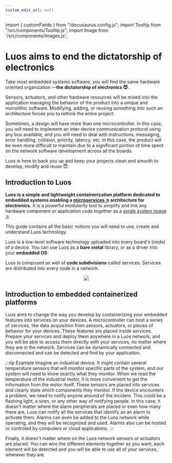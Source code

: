 ```yaml
---
custom_edit_url: null
---
```


import { customFields } from "/docusaurus.config.js";
import Tooltip from "/src/components/Tooltip.js";
import Image from '/src/components/Images.js';

# Luos aims to end the dictatorship of electronics

Take most embedded systems software, you will find the same hardware oriented organization —**the dictatorship of electronics 😈**.

Sensors, actuators, and other hardware resources will be mixed into the application managing the behavior of the product into a unique and monolithic software. Modifying, adding, or reusing something into such an architecture forces you to rethink the entire project.

Sometimes, a design will have more than one microcontroller. In this case, you will need to implement an inter-device communication protocol using any bus available, and you will need to deal with instructions, messaging, error handling, collision, priority, latency, etc. In this case, the product will be even more difficult to maintain due to a significant portion of time spent on the network software development across all the boards.

Luos is here to back you up and keep your projects clean and smooth to develop, modify and reuse 😇.

## Introduction to Luos

**Luos is a simple and lightweight containerization platform dedicated to embedded systems enabling a <a href="https://en.wikipedia.org/wiki/Microservices" target="_blank">microservices &#8599;</a> architecture for electronics.** It is a powerful modularity tool to simplify and link any hardware component or application code together as a <a href="https://en.wikipedia.org/wiki/Single_system_image" target="_blank">single system image &#8599;</a>.

This guide contains all the basic notions you will need to use, create and understand Luos technology.

Luos is a low-level software technology uploaded into every board's (<Tooltip def={customFields.node_def}>node</Tooltip>) of a device.
You can use Luos as a **bare metal** library, or as a driver into your **embedded OS**.

Luos is composed as well of **code subdivisions** called <Tooltip def={customFields.service_def}>services</Tooltip>. Services are distributed into every node in a network.

<div align="center">
  <Image src="/img/feature-service-package-node-board.png" darkSrc="/img/luos-layers-white.png"/>
</div>

## Introduction to embedded containerized platforms

Luos aims to change the way you develop by containerizing your embedded features into services on your devices. A microcontroller can host a series of services, like data acquisition from sensors, actuators, or pieces of behavior for your devices. These features are placed inside <Tooltip def={customFields.service_def}>services</Tooltip>. Prepare your services and deploy them anywhere in a Luos network, and you will be able to access them directly with your services, no matter where they are in the network. Services can be dynamically connected and disconnected and can be detected and find by your application.

:::tip Example
Imagine an industrial device. It might contain several temperature sensors that will monitor specific parts of the system, and our system will need to know exactly what they monitor. When we read the temperature of the industrial motor, it is more convenient to get the information from the motor itself. These sensors are placed into services and clearly state which components they monitor. If the device encounters a problem, we need to notify anyone around of the incident. This could be a flashing light, a siren, or any other way of notifying people. In this case, it doesn't matter where the alarm peripherals are placed or even how many there are, Luos can notify all the services that identify as an alarm to activate them. Alarms can even be added to the Luos network while operating, and they will be recognized and used. Alarms also can be hosted or controled by computers or cloud applications.
:::

Finally, it doesn't matter where on the Luos network sensors or actuators are placed. You can wire the different elements together as you want, each element will be detected and you will be able to use all of your services, wherever they are.
